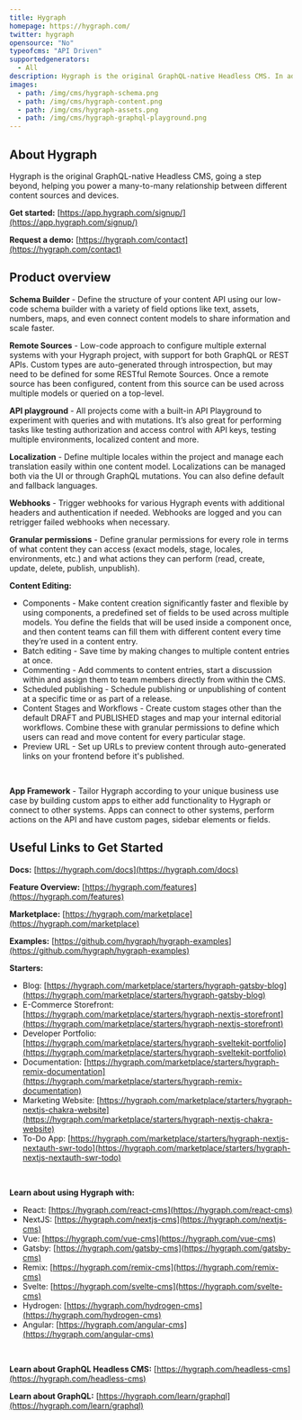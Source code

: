 ```yaml
---
title: Hygraph
homepage: https://hygraph.com/
twitter: hygraph
opensource: "No"
typeofcms: "API Driven"
supportedgenerators:
  - All
description: Hygraph is the original GraphQL-native Headless CMS. In addition, low-code approach to configure multiple external systems with your Hygraph project, with support for both GraphQL or REST APIs
images:
  - path: /img/cms/hygraph-schema.png
  - path: /img/cms/hygraph-content.png
  - path: /img/cms/hygraph-assets.png
  - path: /img/cms/hygraph-graphql-playground.png
---
```


## About Hygraph


Hygraph is the original GraphQL-native Headless CMS, going a step beyond, helping you power a many-to-many relationship between different content sources and devices.


**Get started:** [https://app.hygraph.com/signup/](https://app.hygraph.com/signup/)

**Request a demo:** [https://hygraph.com/contact](https://hygraph.com/contact)

## Product overview

**Schema Builder** - Define the structure of your content API using our low-code schema builder with a variety of field options like text, assets, numbers, maps, and even connect content models to share information and scale faster.

**Remote Sources** - Low-code approach to configure multiple external systems with your Hygraph project, with support for both GraphQL or REST APIs. Custom types are auto-generated through introspection, but may need to be defined for some RESTful Remote Sources. Once a remote source has been configured, content from this source can be used across multiple models or queried on a top-level.

**API playground** - All projects come with a built-in API Playground to experiment with queries and with mutations. It’s also great for performing tasks like testing authorization and access control with API keys, testing multiple environments, localized content and more.

**Localization** - Define multiple locales within the project and manage each translation easily within one content model. Localizations can be managed both via the UI or through GraphQL mutations. You can also define default and fallback languages.

**Webhooks** - Trigger webhooks for various Hygraph events with additional headers and authentication if needed. Webhooks are logged and you can retrigger failed webhooks when necessary.

**Granular permissions** - Define granular permissions for every role in terms of what content they can access (exact models, stage, locales, environments, etc.) and what actions they can perform (read, create, update, delete, publish, unpublish).

**Content Editing:**

- Components - Make content creation significantly faster and flexible by using components, a predefined set of fields to be used across multiple models. You define the fields that will be used inside a component once, and then content teams can fill them with different content every time they’re used in a content entry.
- Batch editing - Save time by making changes to multiple content entries at once.
- Commenting - Add comments to content entries, start a discussion within and assign them to team members directly from within the CMS.
- Scheduled publishing - Schedule publishing or unpublishing of content at a specific time or as part of a release.
- Content Stages and Workflows - Create custom stages other than the default DRAFT and PUBLISHED stages and map your internal editorial workflows. Combine these with granular permissions to define which users can read and move content for every particular stage.
- Preview URL - Set up URLs to preview content through auto-generated links on your frontend before it's published.

<br />

**App Framework** - Tailor Hygraph according to your unique business use case by building custom apps to either add functionality to Hygraph or connect to other systems. Apps can connect to other systems, perform actions on the API and have custom pages, sidebar elements or fields.

## Useful Links to Get Started

**Docs:** [https://hygraph.com/docs](https://hygraph.com/docs)

**Feature Overview:** [https://hygraph.com/features](https://hygraph.com/features)

**Marketplace:** [https://hygraph.com/marketplace](https://hygraph.com/marketplace) 

**Examples:** [https://github.com/hygraph/hygraph-examples](https://github.com/hygraph/hygraph-examples)


**Starters:**
- Blog: [https://hygraph.com/marketplace/starters/hygraph-gatsby-blog](https://hygraph.com/marketplace/starters/hygraph-gatsby-blog)
- E-Commerce Storefront: [https://hygraph.com/marketplace/starters/hygraph-nextjs-storefront](https://hygraph.com/marketplace/starters/hygraph-nextjs-storefront)
- Developer Portfolio: [https://hygraph.com/marketplace/starters/hygraph-sveltekit-portfolio](https://hygraph.com/marketplace/starters/hygraph-sveltekit-portfolio)
- Documentation: [https://hygraph.com/marketplace/starters/hygraph-remix-documentation](https://hygraph.com/marketplace/starters/hygraph-remix-documentation)
- Marketing Website: [https://hygraph.com/marketplace/starters/hygraph-nextjs-chakra-website](https://hygraph.com/marketplace/starters/hygraph-nextjs-chakra-website)
- To-Do App: [https://hygraph.com/marketplace/starters/hygraph-nextjs-nextauth-swr-todo](https://hygraph.com/marketplace/starters/hygraph-nextjs-nextauth-swr-todo)

<br />

**Learn about using Hygraph with:**
- React: [https://hygraph.com/react-cms](https://hygraph.com/react-cms)
- NextJS: [https://hygraph.com/nextjs-cms](https://hygraph.com/nextjs-cms)
- Vue: [https://hygraph.com/vue-cms](https://hygraph.com/vue-cms)
- Gatsby: [https://hygraph.com/gatsby-cms](https://hygraph.com/gatsby-cms)
- Remix: [https://hygraph.com/remix-cms](https://hygraph.com/remix-cms)
- Svelte: [https://hygraph.com/svelte-cms](https://hygraph.com/svelte-cms)
- Hydrogen: [https://hygraph.com/hydrogen-cms](https://hygraph.com/hydrogen-cms)
- Angular: [https://hygraph.com/angular-cms](https://hygraph.com/angular-cms)

<br />


**Learn about GraphQL Headless CMS:** [https://hygraph.com/headless-cms](https://hygraph.com/headless-cms)

**Learn about GraphQL:** [https://hygraph.com/learn/graphql](https://hygraph.com/learn/graphql)